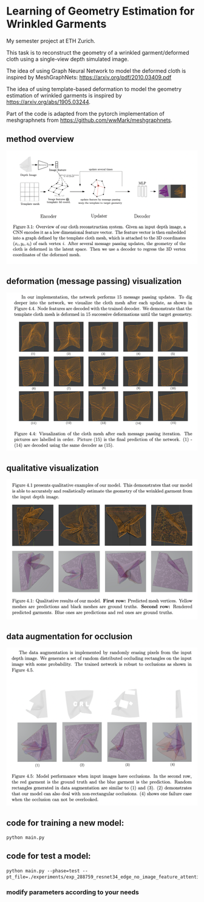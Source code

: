 # Learning of Geometry Estimation for Wrinkled Garments

My semester project at ETH Zurich. 

This task is to reconstruct the geometry of a wrinkled garment/deformed cloth using a single-view depth simulated image.

The idea of using Graph Neural Network to model the deformed cloth is inspired by MeshGraphNets: https://arxiv.org/pdf/2010.03409.pdf

The idea of using template-based deformation to model the geometry estimation of wrinkled garments is inspired by https://arxiv.org/abs/1905.03244.

Part of the code is adapted from the pytorch implementation of meshgraphnets from https://github.com/wwMark/meshgraphnets.

## method overview
![](img/overview.png)

## deformation (message passing) visualization
![](img/mp.png)

## qualitative visualization
![](img/qual.png)

## data augmentation for occlusion
![](img/occ.png)


## code for training a new model:
```
python main.py
```

## code for test a model:
```
python main.py --phase=test --pt_file=./experiments/exp_288759_resnet34_edge_no_image_feature_attention/bestmodel_0189_0.0082321205.pt

```
### modify parameters according to your needs
